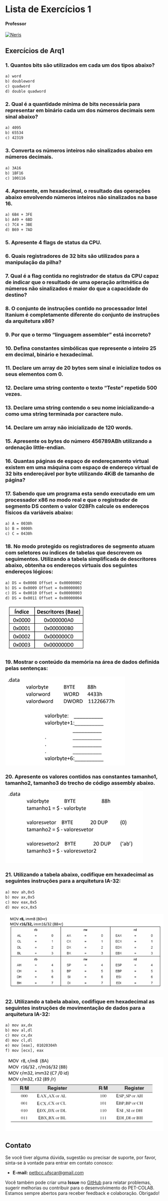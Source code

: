 # Lista de Exercícios 1

#### Professor
[![Neris](https://img.shields.io/badge/Luciano_Neris-%2300599C.svg?style=for-the-badge&logo=GoogleScholar&logoColor=white)](https://site.dc.ufscar.br/docente/5cee7e5d48365a001679f750)

## Exercícios de Arq1

### 1. Quantos bits são utilizados em cada um dos tipos abaixo?
    a) word
    b) doubleword
    c) quadword
    d) double quadword
   
### 2. Qual é a quantidade mínima de bits necessária para representar em binário cada um dos números decimais sem sinal abaixo?
    a) 4095
    b) 65534
    c) 42319
    
### 3. Converta os números inteiros não sinalizados abaixo em números decimais.
    a) 3A16
    b) 1BF16
    c) 100116
  
### 4. Apresente, em hexadecimal, o resultado das operações abaixo envolvendo números inteiros não sinalizados na base 16.
    a) 6B4 + 3FE
    b) A49 + 6BD
    c) 7C4 + 3BE
    d) B69 + 7AD
   
### 5. Apresente 4 flags de status da CPU.
   
### 6. Quais registradores de 32 bits são utilizados para a manipulação da pilha?
   
### 7. Qual é a flag contida no registrador de status da CPU capaz de indicar que o resultado de uma operação aritmética de números não sinalizados é maior do que a capacidade do destino?
   
### 8. O conjunto de instruções contido no processador Intel Itanium é completamente diferente do conjunto de instruções da arquitetura x86?
   
### 9. Por que o termo “linguagem assembler” está incorreto?

### 10. Defina constantes simbólicas que represente o inteiro 25 em decimal, binário e hexadecimal.

### 11. Declare um array de 20 bytes sem sinal e inicialize todos os seus elementos com 0.

### 12. Declare uma string contento o texto “Teste” repetido 500 vezes.

### 13. Declare uma string contendo o seu nome inicializando-a como uma string terminada por caractere nulo.

### 14. Declare um array não inicializado de 120 words.

### 15. Apresente os bytes do número 456789ABh utilizando a ordenação little-endian.

### 16. Quantas páginas de espaço de endereçamento virtual existem em uma máquina com espaço de endereço virtual de 32 bits endereçável por byte utilizando 4KiB de tamanho de página?

### 17. Sabendo que um programa esta sendo executado em um processador x86 no modo real e que o registrador de segmento DS contem o valor 028Fh calcule os endereços físicos da variáveis abaixo:
    a) A = 0030h
    b) B = 0000h
    c) C = 0430h

### 18. No modo protegido os registradores de segmento atuam com seletores ou índices de tabelas que descrevem os seguimentos. Utilizando a tabela simplificada de descritores abaixo, obtenha os endereços virtuais dos seguintes endereços lógicos:
    a) DS = 0x0008 Offset = 0x00000002
    b) DS = 0x0009 Offset = 0x00000003
    c) DS = 0x0010 Offset = 0x00000003
    d) DS = 0x0011 Offset = 0x00000004

![Imagem 1](https://github.com/petbccufscar/.github/raw/main/pet-colab/Arq2/lista1_ex18.png)

### 19. Mostrar o conteúdo da memória na área de dados definida pelas sentenças:

![Imagem 2](https://github.com/petbccufscar/.github/raw/main/pet-colab/Arq2/lista1_ex19.png)

### 20. Apresente os valores contidos nas constantes tamanho1, tamanho2, tamanho3 do trecho de código assembly abaixo.

![Imagem 3](https://github.com/petbccufscar/.github/raw/main/pet-colab/Arq2/lista1_ex20.png)

### 21. Utilizando a tabela abaixo, codifique em hexadecimal as seguintes instruções para a arquitetura IA-32:
    a) mov ah,0x5
    b) mov ax,0x5
    c) mov eax,0x5
    d) mov ecx,0x5

![Imagem 4](https://github.com/petbccufscar/.github/raw/main/pet-colab/Arq2/lista1_ex21.png)

### 22. Utilizando a tabela abaixo, codifique em hexadecimal as seguintes instruções de movimentação de dados para a arquitetura IA-32:
    a) mov ax,dx
    b) mov al,dl
    c) mov cx,dx
    d) mov cl,dl
    e) mov [eax], 01020304h
    f) mov [ecx], eax

![Imagem 5](https://github.com/petbccufscar/.github/raw/main/pet-colab/Arq2/lista1_ex22.png)


## Contato

Se você tiver alguma dúvida, sugestão ou precisar de suporte, por favor, sinta-se à vontade para entrar em contato conosco:

- **E-mail:** petbcc.ufscar@gmail.com

Você também pode criar uma **Issue** no [GitHub](https://github.com/petbccufscar/pet-colab/issues) para relatar problemas, sugerir melhorias ou contribuir para o desenvolvimento do PET-COLAB. Estamos sempre abertos para receber feedback e colaboração. Obrigado!
